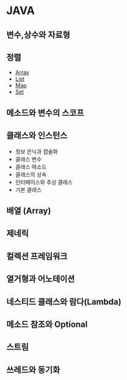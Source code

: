 # JAVA



## 변수,상수와 자료형



## 정렬

- [Array](https://github.com/j096/cs-study/tree/master/Language/JAVA/Sorting/Array)
- [List](https://github.com/j096/cs-study/tree/master/Language/JAVA/Sorting/List)
- [Map](https://github.com/j096/cs-study/tree/master/Language/JAVA/Sorting/Map)
- [Set](https://github.com/j096/cs-study/tree/master/Language/JAVA/Sorting/Set)

## 메소드와 변수의 스코프



## 클래스와 인스턴스

- 정보 은닉과 캡슐화
- 클래스 변수
- 클래스 메소드
- 클래스의 상속
- 인터페이스와 추상 클래스
- 기본 클래스



## 배열 (Array)



## 제네릭



## 컬렉션 프레임워크



## 열거형과 어노테이션



## 네스티드 클래스와 람다(Lambda)



## 메소드 참조와 Optional



## 스트림



## 쓰레드와 동기화

